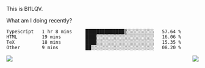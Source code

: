 This is BI1LQV.

What am I doing recently?

<!--START_SECTION:waka-->

```text
TypeScript   1 hr 8 mins     ██████████████▒░░░░░░░░░░   57.64 %
HTML         19 mins         ████░░░░░░░░░░░░░░░░░░░░░   16.06 %
TeX          18 mins         ████░░░░░░░░░░░░░░░░░░░░░   15.35 %
Other        9 mins          ██░░░░░░░░░░░░░░░░░░░░░░░   08.20 %
```

<!--END_SECTION:waka-->
<img align="right" src="https://github-readme-stats.vercel.app/api?username=bi1lqv&show_icons=true&count_private=true">

<img src="https://metrics.lecoq.io/bi1lqv?template=classic&base.activity=0&base.community=0&base.repositories=0&base.metadata=0&isocalendar=1&base=header%2C%20activity%2C%20community%2C%20repositories%2C%20metadata&base.indepth=false&base.hireable=false&isocalendar=false&isocalendar.duration=full-year&config.timezone=Asia%2FShanghai">
